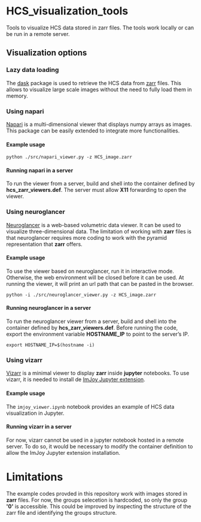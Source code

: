 # HCS_visualization_tools
Tools to visualize HCS data stored in zarr files.
The tools work locally or can be run in a remote server.

## Visualization options

### Lazy data loading
The [dask](https://dask.org/) package is used to retrieve the HCS data from [zarr](https://zarr.readthedocs.io/en/stable/#) files.
This allows to visualize large scale images without the need to fully load them in memory.

### Using napari
[Napari]( https://napari.org/) is a multi-dimensional viewer that displays numpy arrays as images.
This package can be easily extended to integrate more functionalities.
#### Example usage
```
python ./src/napari_viewer.py -z HCS_image.zarr
```
#### Running napari in a server
To run the viewer from a server, build and shell into the container defined by **hcs_zarr_viewers.def**.
The server must allow **X11** forwarding to open the viewer.

### Using neuroglancer
[Neuroglancer](https://github.com/google/neuroglancer) is a web-based volumetric data viewer.
It can be used to visualize three-dimensional data. The limitation of working with **zarr** files is that neuroglancer requires more coding to work with the pyramid representation that **zarr** offers.
#### Example usage
To use the viewer based on neuroglancer, run it in interactive mode. Otherwise, the web environment will be closed before it can be used.
At running the viewer, it will print an url path that can be pasted in the browser.
```
python -i ./src/neuroglancer_viewer.py -z HCS_image.zarr
```
#### Running neuroglancer in a server
To run the neuroglancer viewer from a server, build and shell into the container defined by **hcs_zarr_viewers.def**.
Before running the code, export the environment variable **HOSTNAME_IP** to point to the server’s IP.
```
export HOSTNAME_IP=$(hostname -i)
```

### Using vizarr
[Vizarr](https://github.com/hms-dbmi/vizarr) is a minimal viewer to display **zarr** inside **jupyter** notebooks.
To use vizarr, it is needed to install de [ImJoy Jupyter extension](https://github.com/imjoy-team/imjoy-jupyter-extension).
#### Example usage
The ```imjoy_viewer.ipynb``` notebook provides an example of HCS data visualization in Jupyter.
#### Running vizarr in a server
For now, vizarr cannot be used in a jupyter notebook hosted in a remote server. To do so, it would be necessary to modify the container definition to allow the ImJoy Jupyter extension installation.

# Limitations
The example codes provded in this repository work with images stored in **zarr** files.
For now, the groups selecetion is hardcoded, so only the group **'0'** is accessible.
This could be improved by inspecting the structure of the zarr file and identifying the groups structure.

